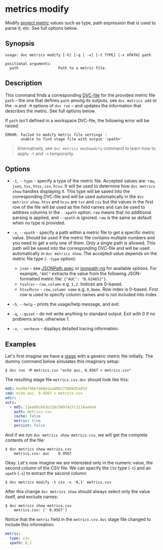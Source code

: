# metrics modify

Modify [project metric](/doc/commands-reference/metrics) values such as type,
path expression that is used to parse it, etc. See full options below.

## Synopsis

```usage
usage: dvc metrics modify [-h] [-q | -v] [-t TYPE] [-x XPATH] path

positional arguments:
  path                  Path to a metric file.
```

## Description

This command finds a corresponding [DVC-file](/doc/user-guide/dvc-file-format)
for the provided metric file `path` – the one that defines `path` among its
<abbr>outputs</abbr>, see `dvc metrics add` or the `-m` and `-M` options of
`dvc run` – and updates the information that describes the metric. See full
options below.

If `path` isn't defined in a <abbr>workspace</abbr> DVC-file, the following
error will be raised:

```dvc
ERROR: failed to modify metric file settings -
       unable to find stage file with output '<path>'
```

> Alternatively, see `dvc metrics moshowdify` command to learn how to apply `-t`
> and `-x` temporarily.

## Options

- `-t`, `--type` - specify a type of the metric file. Accepted values are:
  `raw`, `json`, `tsv`, `htsv`, `csv`, `hcsv`. It will be used to determine how
  `dvc metrics show` handles displaying it. This type will be saved into the
  corresponding DVC-file and will be used automatically in the
  `dvc metrics show`. `htsv` and `hcsv` are `tsv` and `csv` but the values in
  the first row of the file will be used as the field names and can be used to
  address columns in the `--xpath` option. `raw` means that no additional
  parsing is applied, and `--xpath` is ignored. `raw` is the same as default
  when no type is provided.

- `-x`, `--xpath` - specify a path within a metric file to get a specific metric
  value. Should be used if the metric file contains multiple numbers and you
  need to get a only one of them. Only a single path is allowed. This path will
  be saved into the corresponding DVC-file and will be used automatically in
  `dvc metrics show`. The accepted value depends on the metric file type
  (`--type` option):

  - `json` - see [JSONPath spec](https://goessner.net/articles/JsonPath/) or
    [jsonpath-ng](https://github.com/h2non/jsonpath-ng) for available options.
    For example, `"AUC"` extracts the value from the following JSON-formatted
    metric file: `{"AUC": "0.624652"}`.
  - `tsv`/`csv` - `row,column` e.g. `1,2`. Indices are 0-based.
  - `htsv`/`hcsv` - `row,column name` e.g. `0,Name`. Row index is 0-based. First
    row is used to specify column names and is not included into index.

- `-h`, `--help` - prints the usage/help message, and exit.

- `-q`, `--quiet` - do not write anything to standard output. Exit with 0 if no
  problems arise, otherwise 1.

- `-v`, `--verbose` - displays detailed tracing information.

## Examples

Let's first imagine we have a [stage](/doc/commands-reference/run) with a
generic metric file initially. The dummy command below simulates this imaginary
setup:

```dvc
$ dvc run -M metrics.csv "echo auc, 0.9567 > metrics.csv"
```

The resulting stage file `metrics.csv.dvc` should look like this:

```yaml
md5: 6ed9b798bf460e1aa80b27388425a07d
cmd: echo auc, 0.9567 > metrics.csv
wdir: .
outs:
  - md5: 13ee80c6b3e238c5097427c2114ae6e4
    path: metrics.csv
    cache: false
    metric: true
    persist: false
```

And if we run `dvc metrics show metrics.csv`, we will get the complete contents
of the file:

```dvc
$ dvc metrics show metrics.csv
	metrics.csv: auc    0.9567
```

Okay. Let's now imagine we are interested only in the numeric value, the second
column of the CSV file. We can specify the `CSV` type (`-t`) and an `xpath`
(`-x`) to extract the second column:

```dvc
$ dvc metrics modify -t csv -x '0,1' metrics.csv
```

After this change `dvc metrics show` should always select only the value itself,
and exclude names:

```dvc
$ dvc metrics show metrics.csv
	metrics.csv: [' 0.9567']
```

Notice that the `metric` field in the `metrics.csv.dvc` stage file changed to
include this information:

```yaml
metric:
  type: csv
  xpath: 0,1
```
